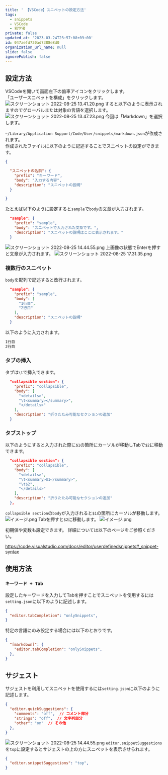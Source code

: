 ```yaml
---
title: ' 【VSCode】スニペットの設定方法'
tags:
  - snippets
  - VSCode
  - 初学者
private: false
updated_at: '2023-03-24T23:57:08+09:00'
id: 047aefd720ad7388e8d0
organization_url_name: null
slide: false
ignorePublish: false
---
```


## 設定方法

VSCodeを開いて画面左下の歯車アイコンをクリックします。  
「ユーザースニペットを構成」をクリックします。
![スクリーンショット 2022-08-25 13.41.20.png](https://qiita-image-store.s3.ap-northeast-1.amazonaws.com/0/2342443/f8f8cb9b-9568-9777-22bf-50d002873c27.png)
すると以下のように表示されますのでグローバルまたは対象の言語を選択します。
![スクリーンショット 2022-08-25 13.47.23.png](https://qiita-image-store.s3.ap-northeast-1.amazonaws.com/0/2342443/578f13e1-18a2-3e4d-41b8-21207668c2d6.png)
今回は「Markdown」を選択します。  

`~/Library/Application Support/Code/User/snippets/markdown.json`が作成されます。  
作成されたファイルに以下のように記述することでスニペットの設定ができます。  

```json :markdown.json
{

  "スニペットの名前": {
    "prefix": "キーワード",
    "body": "入力する内容",
    "description": "スニペットの説明"
  }

}
```

たとえば以下のように設定すると`sample`で`body`の文章が入力されます。

```json :markdown.json
  "sample": {
    "prefix": "sample",
    "body": "スニペットで入力された文章です。",
    "description": "スニペットの説明はここに表示されます。"
  }
```

![スクリーンショット 2022-08-25 14.44.55.png](https://qiita-image-store.s3.ap-northeast-1.amazonaws.com/0/2342443/cbedb4e4-0b87-41f3-7414-d2945e78d8ce.png)
上画像の状態でEnterを押すと文章が入力されます。
![スクリーンショット 2022-08-25 17.31.35.png](https://qiita-image-store.s3.ap-northeast-1.amazonaws.com/0/2342443/caf64a9c-8875-cefd-bd75-2301cc23f48e.png)

### 複数行のスニペット

`body`を配列で記述すると改行されます。

```json :markdown.json
  "sample": {
    "prefix": "sample",
    "body": [
      "1行目",
      "2行目"
    ],
    "description": "スニペットの説明"
  }
```

以下のように入力されます。

```markdown :sample.md
1行目
2行目
```

### タブの挿入

タブは`\t`で挿入できます。

```json :markdown.json
  "collapsible section": {
    "prefix": "collapsible",
    "body": [
      "<details>",
      "\t<summary></summary>",
      "</details>"
    ],
    "description": "折りたたみ可能なセクションの追加"
  }
```

### タブストップ

以下のようにすると入力された際に`$1`の箇所にカーソルが移動しTabで`$2`に移動できます。

```json :markdown.json
  "collapsible section": {
    "prefix": "collapsible",
    "body": [
      "<details>",
      "\t<summary>$1</summary>",
      "\t$2",
      "</details>"
    ],
    "description": "折りたたみ可能なセクションの追加"
  },
```

`collapsible section`の`body`が入力されると`$1`の箇所にカーソルが移動します。
![イメージ.png](https://qiita-image-store.s3.ap-northeast-1.amazonaws.com/0/2342443/2c275aaa-5921-a5c4-ee05-927ceca77780.png)
Tabを押すと`$2`に移動します。
![イメージ.png](https://qiita-image-store.s3.ap-northeast-1.amazonaws.com/0/2342443/469be98c-ea19-38f1-2f04-58027148e6ca.png)

初期値や変数も設定できます。
詳細については以下のページをご参照ください。

https://code.visualstudio.com/docs/editor/userdefinedsnippets#_snippet-syntax

## 使用方法

### `キーワード + Tab`

設定したキーワードを入力してTabを押すことでスニペットを使用するには`setting.json`に以下のように記述します。

```json :setting.json
{
  "editor.tabCompletion": "onlySnippets",
}
```

特定の言語にのみ設定する場合には以下のとおりです。

```json :setting.json
{
  "[markdown]": {
    "editor.tabCompletion": "onlySnippets",
  },
}
```

## サジェスト

サジェストを利用してスニペットを使用するには`setting.json`に以下のように記述します。

```json :setting.json
{
  "editor.quickSuggestions": {
    "comments": "off",  // コメント部分
    "strings": "off",  // 文字列部分
    "other": "on"  // その他
  },
}
```

![スクリーンショット 2022-08-25 14.44.55.png](https://qiita-image-store.s3.ap-northeast-1.amazonaws.com/0/2342443/cbedb4e4-0b87-41f3-7414-d2945e78d8ce.png)
`editor.snippetSuggestions`を`top`に設定するとサジェストの上の方にスニペットを表示させられます。

```json :setting.json
{
  "editor.snippetSuggestions": "top",
}
```
